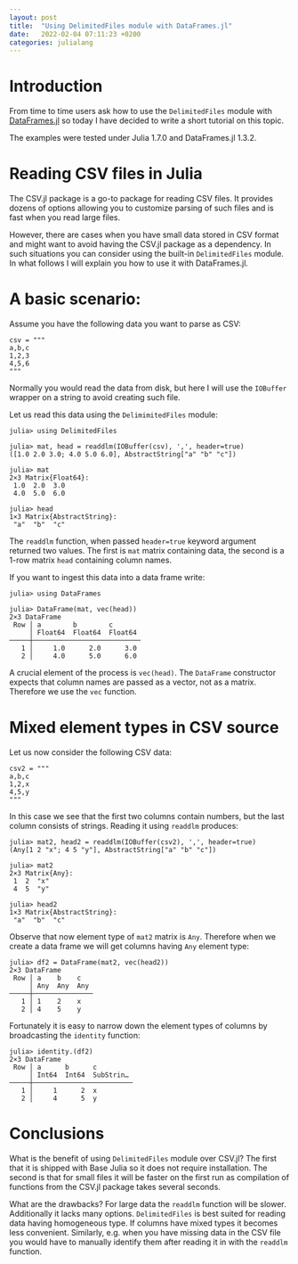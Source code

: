 ```yaml
---
layout: post
title:  "Using DelimitedFiles module with DataFrames.jl"
date:   2022-02-04 07:11:23 +0200
categories: julialang
---
```


# Introduction

From time to time users ask how to use the `DelimitedFiles` module with
[DataFrames.jl][df] so today I have decided to write a short tutorial on this
topic.

The examples were tested under Julia 1.7.0 and DataFrames.jl 1.3.2.

# Reading CSV files in Julia

The CSV.jl package is a go-to package for reading CSV files. It provides dozens
of options allowing you to customize parsing of such files and is fast
when you read large files.

However, there are cases when you have small data stored in CSV format and might
want to avoid having the CSV.jl package as a dependency. In such situations
you can consider using the built-in `DelimitedFiles` module. In what follows
I will explain you how to use it with DataFrames.jl.

# A basic scenario:

Assume you have the following data you want to parse as CSV:
```
csv = """
a,b,c
1,2,3
4,5,6
"""
```

Normally you would read the data from disk, but here I will use the `IOBuffer`
wrapper on a string to avoid creating such file.

Let us read this data using the `DelimimitedFiles` module:

```
julia> using DelimitedFiles

julia> mat, head = readdlm(IOBuffer(csv), ',', header=true)
([1.0 2.0 3.0; 4.0 5.0 6.0], AbstractString["a" "b" "c"])

julia> mat
2×3 Matrix{Float64}:
 1.0  2.0  3.0
 4.0  5.0  6.0

julia> head
1×3 Matrix{AbstractString}:
 "a"  "b"  "c"
```

The `readdlm` function, when passed `header=true` keyword argument returned two
values. The first is `mat` matrix containing data, the second is a 1-row matrix
`head` containing column names.

If you want to ingest this data into a data frame write:

```
julia> using DataFrames

julia> DataFrame(mat, vec(head))
2×3 DataFrame
 Row │ a        b        c
     │ Float64  Float64  Float64
─────┼───────────────────────────
   1 │     1.0      2.0      3.0
   2 │     4.0      5.0      6.0
```

A crucial element of the process is `vec(head)`. The `DataFrame` constructor
expects that column names are passed as a vector, not as a matrix. Therefore
we use the `vec` function.

# Mixed element types in CSV source

Let us now consider the following CSV data:

```
csv2 = """
a,b,c
1,2,x
4,5,y
"""
```

In this case we see that the first two columns contain numbers, but the last
column consists of strings. Reading it using `readdlm` produces:

```
julia> mat2, head2 = readdlm(IOBuffer(csv2), ',', header=true)
(Any[1 2 "x"; 4 5 "y"], AbstractString["a" "b" "c"])

julia> mat2
2×3 Matrix{Any}:
 1  2  "x"
 4  5  "y"

julia> head2
1×3 Matrix{AbstractString}:
 "a"  "b"  "c"
```

Observe that now element type of `mat2` matrix is `Any`. Therefore when we
create a data frame we will get columns having `Any` element type:

```
julia> df2 = DataFrame(mat2, vec(head2))
2×3 DataFrame
 Row │ a    b    c
     │ Any  Any  Any
─────┼───────────────
   1 │ 1    2    x
   2 │ 4    5    y
```

Fortunately it is easy to narrow down the element types of columns by
broadcasting the `identity` function:

```
julia> identity.(df2)
2×3 DataFrame
 Row │ a      b      c
     │ Int64  Int64  SubStrin…
─────┼─────────────────────────
   1 │     1      2  x
   2 │     4      5  y
```

# Conclusions

What is the benefit of using `DelimitedFiles` module over CSV.jl? The first that
it is shipped with Base Julia so it does not require installation. The second
is that for small files it will be faster on the first run as compilation
of functions from the CSV.jl package takes several seconds.

What are the drawbacks? For large data the `readdlm` function will be slower.
Additionally it lacks many options. `DelimitedFiles` is best suited for reading
data having homogeneous type. If columns have mixed types it becomes less
convenient. Similarly, e.g. when you have missing data in the CSV file you
would have to manually identify them after reading it in with
the `readdlm` function.

[df]: https://github.com/JuliaData/DataFrames.jl
